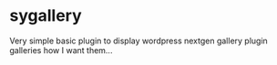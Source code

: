 sygallery
=========

Very simple basic plugin to display wordpress nextgen gallery plugin galleries how I want them...
